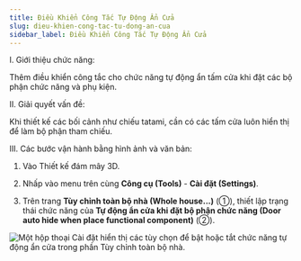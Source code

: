 ```yaml
---
title: Điều Khiển Công Tắc Tự Động Ẩn Cửa
slug: dieu-khien-cong-tac-tu-dong-an-cua
sidebar_label: Điều Khiển Công Tắc Tự Động Ẩn Cửa
---
```


I. Giới thiệu chức năng:

Thêm điều khiển công tắc cho chức năng tự động ẩn tấm cửa khi đặt các bộ phận chức năng và phụ kiện.

II. Giải quyết vấn đề:

Khi thiết kế các bối cảnh như chiếu tatami, cần có các tấm cửa luôn hiển thị để làm bộ phận tham chiếu.

III. Các bước vận hành bằng hình ảnh và văn bản:

1. Vào Thiết kế đám mây 3D.

2. Nhấp vào menu trên cùng **Công cụ (Tools)** - **Cài đặt (Settings)**.

3. Trên trang **Tùy chỉnh toàn bộ nhà (Whole house...)** (①), thiết lập trạng thái chức năng của **Tự động ẩn cửa khi đặt bộ phận chức năng (Door auto hide when place functional component)** (②).

![Một hộp thoại Cài đặt hiển thị các tùy chọn để bật hoặc tắt chức năng tự động ẩn cửa trong phần Tùy chỉnh toàn bộ nhà.](https://storage.googleapis.com/jegavn_kb/images/30c7ceb0-d8f9-44b9-9bae-7a4b1396bd82.png)